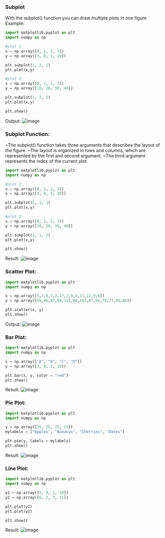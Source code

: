 ### Subplot
With the subplot() function you can draw multiple plots in one figure
Example:
```py
import matplotlib.pyplot as plt
import numpy as np

#plot 1:
x = np.array([0, 1, 2, 3])
y = np.array([3, 8, 1, 10])

plt.subplot(1, 2, 1)
plt.plot(x,y)

#plot 2:
x = np.array([0, 1, 2, 3])
y = np.array([10, 20, 30, 40])

plt.subplot(1, 2, 2)
plt.plot(x,y)

plt.show()
```
Output:
![image](https://github.com/user-attachments/assets/52dce5ec-cc7c-47dd-b765-a9a0b293272b)


### Subplot Function:
~The subplot() function takes three arguments that describes the layout of the figure.
~The layout is organized in rows and columns, which are represented by the first and second argument.
~The third argument represents the index of the current plot.
```py
import matplotlib.pyplot as plt
import numpy as np

#plot 1:
x = np.array([0, 1, 2, 3])
y = np.array([3, 8, 1, 10])

plt.subplot(2, 1, 1)
plt.plot(x,y)

#plot 2:
x = np.array([0, 1, 2, 3])
y = np.array([10, 20, 30, 40])

plt.subplot(2, 1, 2)
plt.plot(x,y)

plt.show()
```
Result:
![image](https://github.com/user-attachments/assets/764d81d0-b9de-443d-ab2e-aa048cc3501b)


### Scatter Plot:
```py
import matplotlib.pyplot as plt
import numpy as np

x = np.array([5,7,8,7,2,17,2,9,4,11,12,9,6])
y = np.array([99,86,87,88,111,86,103,87,94,78,77,85,86])

plt.scatter(x, y)
plt.show()
```
Output:
![image](https://github.com/user-attachments/assets/53803c02-b5df-4012-bc5f-cd917d7eeaa4)

### Bar Plot:
```py
import matplotlib.pyplot as plt
import numpy as np

x = np.array(["A", "B", "C", "D"])
y = np.array([3, 8, 1, 10])

plt.bar(x, y, color = "red")
plt.show()
```
Result:
![image](https://github.com/user-attachments/assets/641e5c54-39d8-4429-989d-38441cb3c771)

### Pie Plot:
```py
import matplotlib.pyplot as plt
import numpy as np

y = np.array([35, 25, 25, 15])
mylabels = ["Apples", "Bananas", "Cherries", "Dates"]

plt.pie(y, labels = mylabels)
plt.show()
```
Result:
![image](https://github.com/user-attachments/assets/bfd83c93-e26e-4fa5-bc01-ae68ce6bb28c)

### Line Plot:
```py
import matplotlib.pyplot as plt
import numpy as np

y1 = np.array([3, 8, 1, 10])
y2 = np.array([6, 2, 7, 11])

plt.plot(y1)
plt.plot(y2)

plt.show()
```
Result:
![image](https://github.com/user-attachments/assets/1a4289ca-a0a0-4d61-9d62-f505307fc28d)
